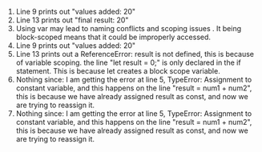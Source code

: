 1. Line 9 prints out "values added: 20"
2. Line 13 prints out "final result: 20"
3. Using var may lead to naming conflicts and scoping issues . It being block-scoped means that it could be improperly accessed.
4. Line 9 prints out "values added: 20"
5. Line 13 prints out a ReferenceError: result is not defined, this is because of variable scoping. the line "let result = 0;" is only declared in the if statement. This is because let creates a block scope variable.
6. Nothing since: I am getting the error at line 5, TypeError: Assignment to constant variable, and this happens on the line "result = num1 + num2", this is because we have already assigned result as const, and now we are trying to reassign it.
7. Nothing since: I am getting the error at line 5, TypeError: Assignment to constant variable, and this happens on the line "result = num1 + num2", this is because we have already assigned result as const, and now we are trying to reassign it.
